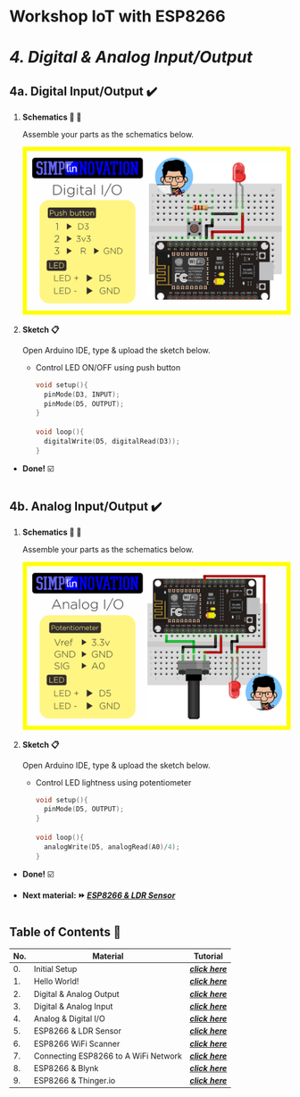 # **Workshop IoT with ESP8266**

# *__4. Digital & Analog Input/Output__*

## **4a. Digital Input/Output :heavy_check_mark:**

  1. **Schematics :wrench: :hammer:**
      
      Assemble your parts as the schematics below.
      
      ![Digital_IO](https://raw.githubusercontent.com/LintangWisesa/LSTP-Workshop-IoT-ESP8266/master/4_Digital_Analog_Input_Output/4_Digital_InOut.png)

  2. **Sketch :clipboard:**
      
      Open Arduino IDE, type & upload the sketch below.

      - Control LED ON/OFF using push button

        ```c++
        void setup(){
          pinMode(D3, INPUT);
          pinMode(D5, OUTPUT);
        }

        void loop(){
          digitalWrite(D5, digitalRead(D3));  
        }
        ```

  - __Done!__ :ballot_box_with_check:

#

## **4b. Analog Input/Output :heavy_check_mark:**

  1. **Schematics :wrench: :hammer:**

      Assemble your parts as the schematics below.

      ![Analog_IO](https://raw.githubusercontent.com/LintangWisesa/LSTP-Workshop-IoT-ESP8266/master/4_Digital_Analog_Input_Output/4_Analog_InOut.png)

  2. **Sketch :clipboard:**
      
      Open Arduino IDE, type & upload the sketch below.

      - Control LED lightness using potentiometer

        ```c++
        void setup(){
          pinMode(D5, OUTPUT);
        }

        void loop(){
          analogWrite(D5, analogRead(A0)/4);
        }
        ```
      
  - __Done!__ :ballot_box_with_check:

  - __Next material: :fast_forward: *[ESP8266 & LDR Sensor](https://github.com/LintangWisesa/LSTP-Workshop-IoT-ESP8266/tree/master/5_ESP8266_LDR)*__ 

#

## **Table of Contents :memo:**

  No.|Material|Tutorial
  -----|-----|-----
  0.|Initial Setup|*__[click here](https://github.com/LintangWisesa/LSTP-Workshop-IoT-ESP8266/tree/master/0_Setup)__*
  1.|Hello World!|_**[click here](https://github.com/LintangWisesa/LSTP-Workshop-IoT-ESP8266/tree/master/1_Hello_World)**_
  2.|Digital & Analog Output|_**[click here](https://github.com/LintangWisesa/LSTP-Workshop-IoT-ESP8266/tree/master/2_Digital_Analog_Output)**_
  3.|Digital & Analog Input|_**[click here](https://github.com/LintangWisesa/LSTP-Workshop-IoT-ESP8266/tree/master/3_Digital_Analog_Input)**_
  4.|Analog & Digital I/O|_**[click here](https://github.com/LintangWisesa/LSTP-Workshop-IoT-ESP8266/tree/master/4_Digital_Analog_Input_Output)**_
  5.|ESP8266 & LDR Sensor|_**[click here](https://github.com/LintangWisesa/LSTP-Workshop-IoT-ESP8266/tree/master/5_ESP8266_LDR)**_
  6.|ESP8266 WiFi Scanner|_**[click here](https://github.com/LintangWisesa/LSTP-Workshop-IoT-ESP8266/tree/master/6_ESP8266_WiFi_Scanner)**_
  7.|Connecting ESP8266 to A WiFi Network|_**[click here](https://github.com/LintangWisesa/LSTP-Workshop-IoT-ESP8266/tree/master/7_Connect_to_A_WiFi)**_
  8.|ESP8266 & Blynk|_**[click here](https://github.com/LintangWisesa/LSTP-Workshop-IoT-ESP8266/tree/master/8_ESP8266_Blynk)**_
  9.|ESP8266 & Thinger.io|_**[click here](https://github.com/LintangWisesa/LSTP-Workshop-IoT-ESP8266/tree/master/9_ESP8266_Thinger)**_

#
